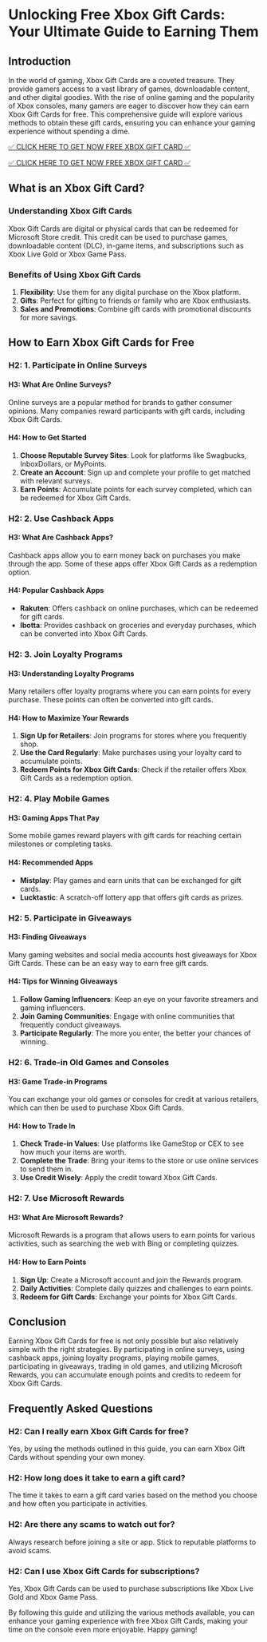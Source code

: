 # Unlocking Free Xbox Gift Cards: Your Ultimate Guide to Earning Them

## Introduction

In the world of gaming, Xbox Gift Cards are a coveted treasure. They provide gamers access to a vast library of games, downloadable content, and other digital goodies. With the rise of online gaming and the popularity of Xbox consoles, many gamers are eager to discover how they can earn Xbox Gift Cards for free. This comprehensive guide will explore various methods to obtain these gift cards, ensuring you can enhance your gaming experience without spending a dime.

[✅ CLICK HERE TO GET NOW FREE XBOX GIFT CARD ✅](https://todaylink.site/freegiftcard/)

[✅ CLICK HERE TO GET NOW FREE XBOX GIFT CARD ✅](https://todaylink.site/freegiftcard/)

## What is an Xbox Gift Card?

### Understanding Xbox Gift Cards

Xbox Gift Cards are digital or physical cards that can be redeemed for Microsoft Store credit. This credit can be used to purchase games, downloadable content (DLC), in-game items, and subscriptions such as Xbox Live Gold or Xbox Game Pass. 

### Benefits of Using Xbox Gift Cards

1. **Flexibility**: Use them for any digital purchase on the Xbox platform.
2. **Gifts**: Perfect for gifting to friends or family who are Xbox enthusiasts.
3. **Sales and Promotions**: Combine gift cards with promotional discounts for more savings.

## How to Earn Xbox Gift Cards for Free

### H2: 1. Participate in Online Surveys

#### H3: What Are Online Surveys?

Online surveys are a popular method for brands to gather consumer opinions. Many companies reward participants with gift cards, including Xbox Gift Cards.

#### H4: How to Get Started

1. **Choose Reputable Survey Sites**: Look for platforms like Swagbucks, InboxDollars, or MyPoints.
2. **Create an Account**: Sign up and complete your profile to get matched with relevant surveys.
3. **Earn Points**: Accumulate points for each survey completed, which can be redeemed for Xbox Gift Cards.

### H2: 2. Use Cashback Apps

#### H3: What Are Cashback Apps?

Cashback apps allow you to earn money back on purchases you make through the app. Some of these apps offer Xbox Gift Cards as a redemption option.

#### H4: Popular Cashback Apps

- **Rakuten**: Offers cashback on online purchases, which can be redeemed for gift cards.
- **Ibotta**: Provides cashback on groceries and everyday purchases, which can be converted into Xbox Gift Cards.

### H2: 3. Join Loyalty Programs

#### H3: Understanding Loyalty Programs

Many retailers offer loyalty programs where you can earn points for every purchase. These points can often be converted into gift cards.

#### H4: How to Maximize Your Rewards

1. **Sign Up for Retailers**: Join programs for stores where you frequently shop.
2. **Use the Card Regularly**: Make purchases using your loyalty card to accumulate points.
3. **Redeem Points for Xbox Gift Cards**: Check if the retailer offers Xbox Gift Cards as a redemption option.

### H2: 4. Play Mobile Games

#### H3: Gaming Apps That Pay

Some mobile games reward players with gift cards for reaching certain milestones or completing tasks.

#### H4: Recommended Apps

- **Mistplay**: Play games and earn units that can be exchanged for gift cards.
- **Lucktastic**: A scratch-off lottery app that offers gift cards as prizes.

### H2: 5. Participate in Giveaways

#### H3: Finding Giveaways

Many gaming websites and social media accounts host giveaways for Xbox Gift Cards. These can be an easy way to earn free gift cards.

#### H4: Tips for Winning Giveaways

1. **Follow Gaming Influencers**: Keep an eye on your favorite streamers and gaming influencers.
2. **Join Gaming Communities**: Engage with online communities that frequently conduct giveaways.
3. **Participate Regularly**: The more you enter, the better your chances of winning.

### H2: 6. Trade-in Old Games and Consoles

#### H3: Game Trade-in Programs

You can exchange your old games or consoles for credit at various retailers, which can then be used to purchase Xbox Gift Cards.

#### H4: How to Trade In

1. **Check Trade-in Values**: Use platforms like GameStop or CEX to see how much your items are worth.
2. **Complete the Trade**: Bring your items to the store or use online services to send them in.
3. **Use Credit Wisely**: Apply the credit toward Xbox Gift Cards.

### H2: 7. Use Microsoft Rewards

#### H3: What Are Microsoft Rewards?

Microsoft Rewards is a program that allows users to earn points for various activities, such as searching the web with Bing or completing quizzes.

#### H4: How to Earn Points

1. **Sign Up**: Create a Microsoft account and join the Rewards program.
2. **Daily Activities**: Complete daily quizzes and challenges to earn points.
3. **Redeem for Gift Cards**: Exchange your points for Xbox Gift Cards.

## Conclusion

Earning Xbox Gift Cards for free is not only possible but also relatively simple with the right strategies. By participating in online surveys, using cashback apps, joining loyalty programs, playing mobile games, participating in giveaways, trading in old games, and utilizing Microsoft Rewards, you can accumulate enough points and credits to redeem for Xbox Gift Cards. 

## Frequently Asked Questions

### H2: Can I really earn Xbox Gift Cards for free?

Yes, by using the methods outlined in this guide, you can earn Xbox Gift Cards without spending your own money.

### H2: How long does it take to earn a gift card?

The time it takes to earn a gift card varies based on the method you choose and how often you participate in activities. 

### H2: Are there any scams to watch out for?

Always research before joining a site or app. Stick to reputable platforms to avoid scams.

### H2: Can I use Xbox Gift Cards for subscriptions?

Yes, Xbox Gift Cards can be used to purchase subscriptions like Xbox Live Gold and Xbox Game Pass.

By following this guide and utilizing the various methods available, you can enhance your gaming experience with free Xbox Gift Cards, making your time on the console even more enjoyable. Happy gaming!
